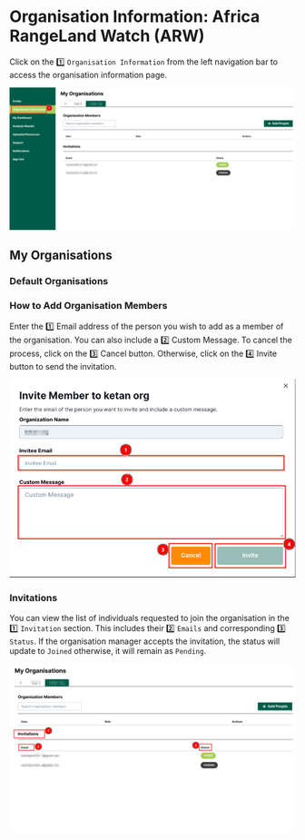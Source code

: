 # Organisation Information: Africa RangeLand Watch (ARW)

Click on the 1️⃣ `Organisation Information` from the left navigation bar to access the organisation information page.

[![Organisation Information Page](./img/guide-organisation-img-1.png)](./img/guide-organisation-img-1.png)

## My Organisations

### Default Organisations

### How to Add Organisation Members

Enter the 1️⃣ Email address of the person you wish to add as a member of the organisation. You can also include a 2️⃣ Custom Message. To cancel the process, click on the 3️⃣ Cancel button. Otherwise, click on the 4️⃣ Invite button to send the invitation.

[![Add Member Form](./img/guide-organisation-img-2.png)](./img/guide-organisation-img-2.png)

### Invitations

You can view the list of individuals requested to join the organisation in the 1️⃣ `Invitation` section. This includes their 2️⃣ `Emails` and corresponding 3️⃣ `Status`. If the organisation manager accepts the invitation, the status will update to `Joined` otherwise, it will remain as `Pending`.

[![Invitations](./img/guide-organisation-img-3.png)](./img/guide-organisation-img-3.png)
